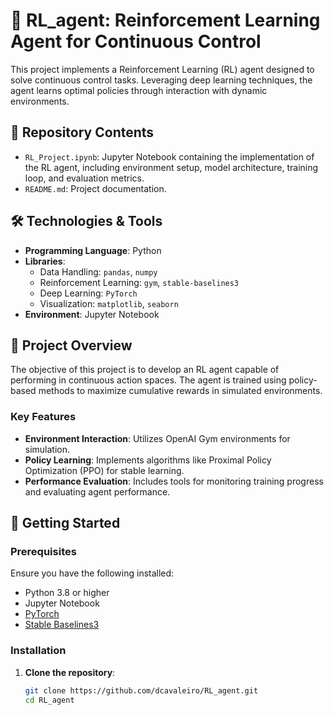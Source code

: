 # 🤖 RL_agent: Reinforcement Learning Agent for Continuous Control

This project implements a Reinforcement Learning (RL) agent designed to solve continuous control tasks. Leveraging deep learning techniques, the agent learns optimal policies through interaction with dynamic environments.

## 📁 Repository Contents

- `RL_Project.ipynb`: Jupyter Notebook containing the implementation of the RL agent, including environment setup, model architecture, training loop, and evaluation metrics.
- `README.md`: Project documentation.

## 🛠️ Technologies & Tools

- **Programming Language**: Python
- **Libraries**:
  - Data Handling: `pandas`, `numpy`
  - Reinforcement Learning: `gym`, `stable-baselines3`
  - Deep Learning: `PyTorch`
  - Visualization: `matplotlib`, `seaborn`
- **Environment**: Jupyter Notebook

## 🎯 Project Overview

The objective of this project is to develop an RL agent capable of performing in continuous action spaces. The agent is trained using policy-based methods to maximize cumulative rewards in simulated environments.

### Key Features

- **Environment Interaction**: Utilizes OpenAI Gym environments for simulation.
- **Policy Learning**: Implements algorithms like Proximal Policy Optimization (PPO) for stable learning.
- **Performance Evaluation**: Includes tools for monitoring training progress and evaluating agent performance.

## 🚀 Getting Started

### Prerequisites

Ensure you have the following installed:

- Python 3.8 or higher
- Jupyter Notebook
- [PyTorch](https://pytorch.org/get-started/locally/)
- [Stable Baselines3](https://stable-baselines3.readthedocs.io/en/master/)

### Installation

1. **Clone the repository**:
   ```bash
   git clone https://github.com/dcavaleiro/RL_agent.git
   cd RL_agent

